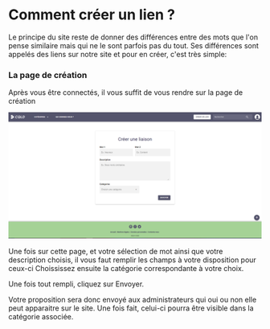 # Comment créer un lien ?

Le principe du site reste de donner des différences entre des mots que l'on pense similaire mais qui ne le sont parfois pas du tout.
Ses différences sont appelés des liens sur notre site et pour en créer, c'est très simple:

### La page de création

Après vous être connectés, il vous suffit de vous rendre sur la page de création

![Image de la page de création](image/createLink/image.png)

Une fois sur cette page, et votre sélection de mot ainsi que votre description choisis, il vous faut remplir les champs à votre disposition pour ceux-ci
Choississez ensuite la catégorie correspondante à votre choix.

Une fois tout rempli, cliquez sur Envoyer.

Votre proposition sera donc envoyé aux administrateurs qui oui ou non elle peut apparaitre sur le site. Une fois fait, celui-ci pourra être visible dans la catégorie associée.
